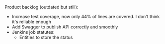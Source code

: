 Product backlog (outdated but still):

* Increase test coverage, now only 44% of lines are covered. I don't think it's reliable enough
* Add Swagger to publish API correctly and smoothly
* Jenkins job statutes:
  * Entities to store the status
 